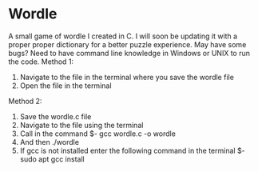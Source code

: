 # Wordle
A small game of wordle I created in C. I will soon be updating it with a proper proper dictionary for a better puzzle experience. May have some bugs?
Need to have command line knowledge in Windows or UNIX to run the code. 
Method 1:
1) Navigate to the file in the terminal where you save the wordle file
2) Open the file in the terminal

Method 2:
1) Save the wordle.c file
2) Navigate to the file using the terminal
3) Call in the command
   $- gcc wordle.c -o wordle
4) And then ./wordle
5) If gcc is not installed enter the following command in the terminal
   $- sudo apt gcc install
